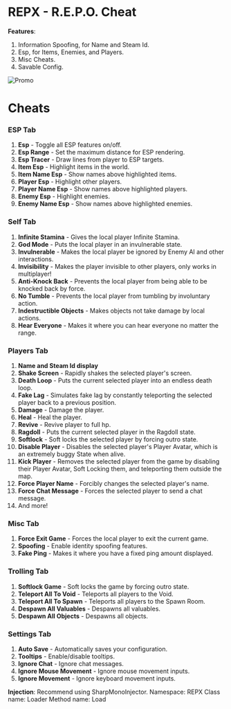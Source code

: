 # REPX - R.E.P.O. Cheat

**Features**:
1. Information Spoofing, for Name and Steam Id.
2. Esp, for Items, Enemies, and Players.
3. Misc Cheats.
4. Savable Config.

![Promo](https://github.com/user-attachments/assets/deec0331-732b-4172-9e01-bc113a8e1521)

# Cheats
### ESP Tab
1. **Esp** - Toggle all ESP features on/off.
2. **Esp Range** - Set the maximum distance for ESP rendering.
3. **Esp Tracer** - Draw lines from player to ESP targets.
4. **Item Esp** - Highlight items in the world.
5. **Item Name Esp** - Show names above highlighted items.
6. **Player Esp** - Highlight other players.
7. **Player Name Esp** - Show names above highlighted players.
8. **Enemy Esp** - Highlight enemies.
9. **Enemy Name Esp** - Show names above highlighted enemies.

### Self Tab
1. **Infinite Stamina** - Gives the local player Infinite Stamina.
2. **God Mode** - Puts the local player in an invulnerable state.
3. **Invulnerable** - Makes the local player be ignored by Enemy AI and other interactions.
4. **Invisibility** - Makes the player invisible to other players, only works in multiplayer!
5. **Anti-Knock Back** - Prevents the local player from being able to be knocked back by force.
6. **No Tumble** - Prevents the local player from tumbling by involuntary action.
7. **Indestructible Objects** - Makes objects not take damage by local actions.
8. **Hear Everyone** - Makes it where you can hear everyone no matter the range.

### Players Tab
1. **Name and Steam Id display**
2. **Shake Screen** - Rapidly shakes the selected player's screen.
3. **Death Loop** - Puts the current selected player into an endless death loop.
4. **Fake Lag** - Simulates fake lag by constantly teleporting the selected player back to a previous position.
5. **Damage** - Damage the player.
6. **Heal** - Heal the player.
7. **Revive** - Revive player to full hp.
8. **Ragdoll** - Puts the current selected player in the Ragdoll state.
9. **Softlock** - Soft locks the selected player by forcing outro state.
10. **Disable Player** - Disables the selected player's Player Avatar, which is an extremely buggy State when alive.
11. **Kick Player** - Removes the selected player from the game by disabling their Player Avatar, Soft Locking them, and teleporting them outside the map.
12. **Force Player Name** - Forcibly changes the selected player's name.
13. **Force Chat Message** - Forces the selected player to send a chat message.
14. And more!

### Misc Tab
1. **Force Exit Game** - Forces the local player to exit the current game.
2. **Spoofing** - Enable identity spoofing features.
3. **Fake Ping** - Makes it where you have a fixed ping amount displayed.

### Trolling Tab
1. **Softlock Game** - Soft locks the game by forcing outro state.
2. **Teleport All To Void** - Teleports all players to the Void.
3. **Teleport All To Spawn** - Teleports all players to the Spawn Room.
4. **Despawn All Valuables** - Despawns all valuables.
5. **Despawn All Objects** - Despawns all objects.

### Settings Tab
1. **Auto Save** - Automatically saves your configuration.
2. **Tooltips** - Enable/disable tooltips.
3. **Ignore Chat** - Ignore chat messages.
4. **Ignore Mouse Movement** - Ignore mouse movement inputs.
5. **Ignore Movement** - Ignore keyboard movement inputs.

**Injection**:
Recommend using SharpMonoInjector.
Namespace: REPX
Class name: Loader
Method name: Load
